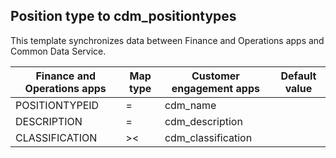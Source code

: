 ## Position type to cdm_positiontypes

This template synchronizes data between Finance and Operations apps and Common Data Service.

Finance and Operations apps | Map type | Customer engagement apps | Default value
---|---|---|---
POSITIONTYPEID | = | cdm_name | 
DESCRIPTION | = | cdm_description | 
CLASSIFICATION | >< | cdm_classification | 
